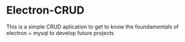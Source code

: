 # Electron-CRUD
This is a simple CRUD aplication to get to know the foundamentals of electron + mysql to develop future projects 
